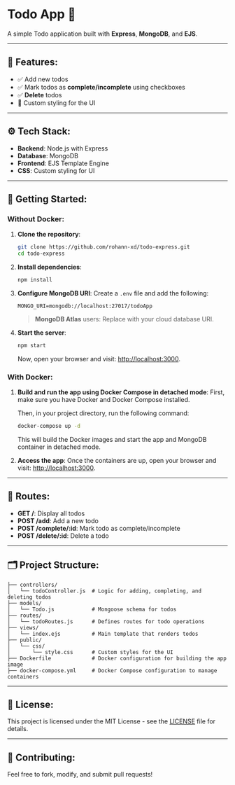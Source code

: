 # Todo App 📝

A simple Todo application built with **Express**, **MongoDB**, and **EJS**.

---

## 🌟 Features:
- ✅ Add new todos
- ✅ Mark todos as **complete/incomplete** using checkboxes
- ✅ **Delete** todos
- 🎨 Custom styling for the UI

---

## ⚙️ Tech Stack:

- **Backend**: Node.js with Express
- **Database**: MongoDB
- **Frontend**: EJS Template Engine
- **CSS**: Custom styling for UI

---

## 🏁 Getting Started:

### Without Docker:
1. **Clone the repository**:
   ```bash
   git clone https://github.com/rohann-xd/todo-express.git
   cd todo-express
   ```

2. **Install dependencies**:
   ```bash
   npm install
   ```

3. **Configure MongoDB URI**:
   Create a `.env` file and add the following:
   ```env
   MONGO_URI=mongodb://localhost:27017/todoApp
   ```
   > **MongoDB Atlas** users: Replace with your cloud database URI.

4. **Start the server**:
   ```bash
   npm start
   ```
   Now, open your browser and visit: [http://localhost:3000](http://localhost:3000).

### With Docker:

1. **Build and run the app using Docker Compose in detached mode**:
   First, make sure you have Docker and Docker Compose installed.

   Then, in your project directory, run the following command:

   ```bash
   docker-compose up -d
   ```

   This will build the Docker images and start the app and MongoDB container in detached mode.

2. **Access the app**:
   Once the containers are up, open your browser and visit: [http://localhost:3000](http://localhost:3000).

---

## 📜 Routes:

- **GET /**: Display all todos
- **POST /add**: Add a new todo
- **POST /complete/:id**: Mark todo as complete/incomplete
- **POST /delete/:id**: Delete a todo

---

## 🗂️ Project Structure:

```
├── controllers/
│   └── todoController.js  # Logic for adding, completing, and deleting todos
├── models/
│   └── Todo.js            # Mongoose schema for todos
├── routes/
│   └── todoRoutes.js      # Defines routes for todo operations
├── views/
│   └── index.ejs          # Main template that renders todos
├── public/
│   └── css/
│       └── style.css      # Custom styles for the UI
├── Dockerfile             # Docker configuration for building the app image
├── docker-compose.yml     # Docker Compose configuration to manage containers
```

---

## 📄 License:
This project is licensed under the MIT License - see the [LICENSE](LICENSE) file for details.

---

## 🙌 Contributing:
Feel free to fork, modify, and submit pull requests!
